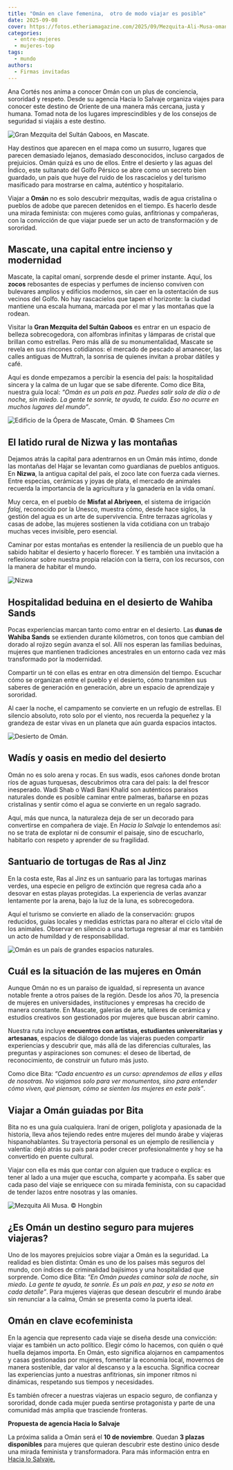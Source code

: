 ```yaml
---
title: "Omán en clave femenina,  otro de modo viajar es posible"
date: 2025-09-08
cover: https://fotos.etheriamagazine.com/2025/09/Mezquita-Ali-Musa-oman.jpeg
categories: 
  - entre-mujeres
  - mujeres-top
tags: 
  - mundo
authors: 
  - Firmas invitadas
---
```


Ana Cortés nos anima a conocer Omán con un plus de conciencia, sororidad y respeto. 
Desde su agencia Hacia lo Salvaje organiza viajes para conocer este destino de Oriente 
de una manera más cercana, justa y humana. Tomad nota de los lugares imprescindibles y 
de los consejos de seguridad si viajáis a este destino. 

<!-- LEGACY_AUTHOR: **Autora: Ana Cortés, fundadora de Hacia lo Salvaje** -->

![](https://fotos.etheriamagazine.com/2025/09/OMAN-1.jpeg "Gran Mezquita del Sultán Qaboos, en Mascate.")

Hay destinos que aparecen en el mapa como un susurro, lugares que parecen demasiado 
lejanos, demasiado desconocidos, incluso cargados de prejuicios. Omán quizá es uno de 
ellos. Entre el desierto y las aguas del Índico, este sultanato del Golfo Pérsico se 
abre como un secreto bien guardado, un país que huye del ruido de los rascacielos y del 
turismo masificado para mostrarse en calma, auténtico y hospitalario. 

Viajar a **Omán** no es solo descubrir mezquitas, wadís de agua cristalina o pueblos de 
adobe que parecen detenidos en el tiempo. Es hacerlo desde una mirada feminista: con 
mujeres como guías, anfitrionas y compañeras, con la convicción de que viajar puede ser 
un acto de transformación y de sororidad. 

## Mascate, una capital entre incienso y modernidad

Mascate, la capital omaní, sorprende desde el primer instante. Aquí, los **zocos** 
rebosantes de especias y perfumes de incienso conviven con bulevares amplios y edificios 
modernos, sin caer en la ostentación de sus vecinos del Golfo. No hay rascacielos que 
tapen el horizonte: la ciudad mantiene una escala humana, marcada por el mar y las 
montañas que la rodean. 

Visitar la **Gran Mezquita del Sultán Qaboos** es entrar en un espacio de belleza 
sobrecogedora, con alfombras infinitas y lámparas de cristal que brillan como estrellas. 
Pero más allá de su monumentalidad, Mascate se revela en sus rincones cotidianos: el 
mercado de pescado al amanecer, las calles antiguas de Muttrah, la sonrisa de quienes 
invitan a probar dátiles y café. 

Aquí es donde empezamos a percibir la esencia del país: la hospitalidad sincera y la 
calma de un lugar que se sabe diferente. Como dice Bita, nuestra guía local: _“Omán es 
un país en paz. Puedes salir sola de día o de noche, sin miedo. La gente te sonríe, te 
ayuda, te cuida. Eso no ocurre en muchos lugares del mundo”_. 

![](https://fotos.etheriamagazine.com/2025/09/opera-mascate-oman.jpeg "Edificio de la Ópera de Mascate, Omán. © Shamees Cm")

## El latido rural de Nizwa y las montañas

Dejamos atrás la capital para adentrarnos en un Omán más íntimo, donde las montañas del 
Hajar se levantan como guardianas de pueblos antiguos. En **Nizwa**, la antigua capital 
del país, el zoco late con fuerza cada viernes. Entre especias, cerámicas y joyas de 
plata, el mercado de animales recuerda la importancia de la agricultura y la ganadería 
en la vida omaní. 

Muy cerca, en el pueblo de **Misfat al Abriyeen**, el sistema de irrigación _falaj_, 
reconocido por la Unesco, muestra cómo, desde hace siglos, la gestión del agua es un 
arte de supervivencia. Entre terrazas agrícolas y casas de adobe, las mujeres sostienen 
la vida cotidiana con un trabajo muchas veces invisible, pero esencial. 

Caminar por estas montañas es entender la resiliencia de un pueblo que ha sabido habitar 
el desierto y hacerlo florecer. Y es también una invitación a reflexionar sobre nuestra 
propia relación con la tierra, con los recursos, con la manera de habitar el mundo. 

![Nizwa](https://fotos.etheriamagazine.com/2025/09/nizwa-oman.jpeg "Nizwa. © Ruben Hanssen")

## Hospitalidad beduina en el desierto de Wahiba Sands

Pocas experiencias marcan tanto como entrar en el desierto. Las **dunas de Wahiba 
Sands** se extienden durante kilómetros, con tonos que cambian del dorado al rojizo 
según avanza el sol. Allí nos esperan las familias beduinas, mujeres que mantienen 
tradiciones ancestrales en un entorno cada vez más transformado por la modernidad. 

Compartir un té con ellas es entrar en otra dimensión del tiempo. Escuchar cómo se 
organizan entre el pueblo y el desierto, cómo transmiten sus saberes de generación en 
generación, abre un espacio de aprendizaje y sororidad. 

Al caer la noche, el campamento se convierte en un refugio de estrellas. El silencio 
absoluto, roto solo por el viento, nos recuerda la pequeñez y la grandeza de estar vivas 
en un planeta que aún guarda espacios intactos. 

![](https://fotos.etheriamagazine.com/2025/09/oman-desierto.jpeg "Desierto de Omán.")

## Wadís y oasis en medio del desierto

Omán no es solo arena y rocas. En sus wadís, esos cañones donde brotan ríos de aguas 
turquesas, descubrimos otra cara del país: la del frescor inesperado. Wadi Shab o Wadi 
Bani Khalid son auténticos paraísos naturales donde es posible caminar entre palmeras, 
bañarse en pozas cristalinas y sentir cómo el agua se convierte en un regalo sagrado. 

Aquí, más que nunca, la naturaleza deja de ser un decorado para convertirse en compañera 
de viaje. En _Hacia lo Salvaje_ lo entendemos así: no se trata de explotar ni de 
consumir el paisaje, sino de escucharlo, habitarlo con respeto y aprender de su 
fragilidad. 

## Santuario de tortugas de Ras al Jinz

En la costa este, Ras al Jinz es un santuario para las tortugas marinas verdes, una 
especie en peligro de extinción que regresa cada año a desovar en estas playas 
protegidas. La experiencia de verlas avanzar lentamente por la arena, bajo la luz de la 
luna, es sobrecogedora. 

Aquí el turismo se convierte en aliado de la conservación: grupos reducidos, guías 
locales y medidas estrictas para no alterar el ciclo vital de los animales. Observar en 
silencio a una tortuga regresar al mar es también un acto de humildad y de 
responsabilidad. 

![](https://fotos.etheriamagazine.com/2025/09/Oman-viajar-sola-3.jpeg "Omán es un país de grandes espacios naturales.")

## Cuál es la situación de las mujeres en Omán

Aunque Omán no es un paraíso de igualdad, sí representa un avance notable frente a otros 
países de la región. Desde los años 70, la presencia de mujeres en universidades, 
instituciones y empresas ha crecido de manera constante. En Mascate, galerías de arte, 
talleres de cerámica y estudios creativos son gestionados por mujeres que buscan abrir 
camino. 

Nuestra ruta incluye **encuentros con artistas, estudiantes universitarias y 
artesanas**, espacios de diálogo donde las viajeras pueden compartir experiencias y 
descubrir que, más allá de las diferencias culturales, las preguntas y aspiraciones son 
comunes: el deseo de libertad, de reconocimiento, de construir un futuro más justo. 

Como dice Bita: _“Cada encuentro es un curso: aprendemos de ellas y ellas de nosotras. 
No viajamos solo para ver monumentos, sino para entender cómo viven, qué piensan, cómo 
se sienten las mujeres en este país”_. 

## Viajar a Omán guiadas por Bita

Bita no es una guía cualquiera. Iraní de origen, políglota y apasionada de la historia, 
lleva años tejiendo redes entre mujeres del mundo árabe y viajeras hispanohablantes. Su 
trayectoria personal es un ejemplo de resiliencia y valentía: dejó atrás su país para 
poder crecer profesionalmente y hoy se ha convertido en puente cultural. 

Viajar con ella es más que contar con alguien que traduce o explica: es tener al lado a 
una mujer que escucha, comparte y acompaña. Es saber que cada paso del viaje se 
enriquece con su mirada feminista, con su capacidad de tender lazos entre nosotras y las 
omaníes. 

![](https://fotos.etheriamagazine.com/2025/09/Mezquita-Ali-Musa-oman.jpeg "Mezquita Ali Musa. © Hongbin")

## ¿Es Omán un destino seguro para mujeres viajeras?

Uno de los mayores prejuicios sobre viajar a Omán es la seguridad. La realidad es bien 
distinta: Omán es uno de los países más seguros del mundo, con índices de criminalidad 
bajísimos y una hospitalidad que sorprende. Como dice Bita: _“En Omán puedes caminar 
sola de noche, sin miedo. La gente te ayuda, te sonríe. Es un país en paz, y eso se nota 
en cada detalle”_. Para mujeres viajeras que desean descubrir el mundo árabe sin 
renunciar a la calma, Omán se presenta como la puerta ideal. 

## Omán en clave ecofeminista

En la agencia que represento cada viaje se diseña desde una convicción: viajar es 
también un acto político. Elegir cómo lo hacemos, con quién o qué huella dejamos 
importa. En Omán, esto significa alojarnos en campamentos y casas gestionadas por 
mujeres, fomentar la economía local, movernos de manera sostenible, dar valor al 
descanso y a la escucha. Significa cocrear las experiencias junto a nuestras 
anfitrionas, sin imponer ritmos ni dinámicas, respetando sus tiempos y necesidades. 

Es también ofrecer a nuestras viajeras un espacio seguro, de confianza y sororidad, 
donde cada mujer pueda sentirse protagonista y parte de una comunidad más amplia que 
trasciende fronteras. 

**Propuesta de agencia Hacia lo Salvaje** 

La próxima salida a Omán será el **10 de noviembre**. Quedan **3 plazas disponibles** 
para mujeres que quieran descubrir este destino único desde una mirada feminista y 
transformadora. Para más información entra en [Hacia lo 
Salvaje.](https://hacialosalvaje.net/oman-para-mujeres-curiosas-explorando-el-secreto-mejor-guardado-del-golfo-persico/)
